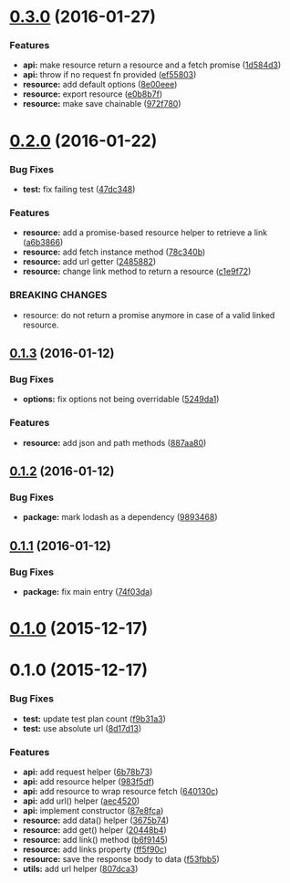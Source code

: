 <a name="0.3.0"></a>
# [0.3.0](https://github.com/stephanebachelier/halapi/compare/0.3.0...v0.3.0) (2016-01-27)


### Features

* **api:** make resource return a resource and a fetch promise ([1d584d3](https://github.com/stephanebachelier/halapi/commit/1d584d3))
* **api:** throw if no request fn provided ([ef55803](https://github.com/stephanebachelier/halapi/commit/ef55803))
* **resource:** add default options ([8e00eee](https://github.com/stephanebachelier/halapi/commit/8e00eee))
* **resource:** export resource ([e0b8b7f](https://github.com/stephanebachelier/halapi/commit/e0b8b7f))
* **resource:** make save chainable ([972f780](https://github.com/stephanebachelier/halapi/commit/972f780))



<a name="0.2.0"></a>
# [0.2.0](https://github.com/stephanebachelier/halapi/compare/0.2.0...v0.2.0) (2016-01-22)


### Bug Fixes

* **test:** fix failing test ([47dc348](https://github.com/stephanebachelier/halapi/commit/47dc348))

### Features

* **resource:** add a promise-based resource helper to retrieve a link ([a6b3866](https://github.com/stephanebachelier/halapi/commit/a6b3866))
* **resource:** add fetch instance method ([78c340b](https://github.com/stephanebachelier/halapi/commit/78c340b))
* **resource:** add url getter ([2485882](https://github.com/stephanebachelier/halapi/commit/2485882))
* **resource:** change link method to return a resource ([c1e9f72](https://github.com/stephanebachelier/halapi/commit/c1e9f72))


### BREAKING CHANGES

* resource: do not return a promise anymore in case of a valid linked resource.



<a name="0.1.3"></a>
## [0.1.3](https://github.com/stephanebachelier/halapi/compare/0.1.3...v0.1.3) (2016-01-12)


### Bug Fixes

* **options:** fix options not being overridable ([5249da1](https://github.com/stephanebachelier/halapi/commit/5249da1))

### Features

* **resource:** add json and path methods ([887aa80](https://github.com/stephanebachelier/halapi/commit/887aa80))



<a name="0.1.2"></a>
## [0.1.2](https://github.com/stephanebachelier/halapi/compare/0.1.2...v0.1.2) (2016-01-12)


### Bug Fixes

* **package:** mark lodash as a dependency ([9893468](https://github.com/stephanebachelier/halapi/commit/9893468))



<a name="0.1.1"></a>
## [0.1.1](https://github.com/stephanebachelier/halapi/compare/0.1.1...v0.1.1) (2016-01-12)


### Bug Fixes

* **package:** fix main entry ([74f03da](https://github.com/stephanebachelier/halapi/commit/74f03da))



<a name="0.1.0"></a>
# [0.1.0](https://github.com/stephanebachelier/halapi/compare/0.1.0...v0.1.0) (2015-12-17)




<a name="0.1.0"></a>
# 0.1.0 (2015-12-17)


### Bug Fixes

* **test:** update test plan count ([f9b31a3](https://github.com/stephanebachelier/halapi/commit/f9b31a3))
* **test:** use absolute url ([8d17d13](https://github.com/stephanebachelier/halapi/commit/8d17d13))

### Features

* **api:** add request helper ([6b78b73](https://github.com/stephanebachelier/halapi/commit/6b78b73))
* **api:** add resource helper ([983f5df](https://github.com/stephanebachelier/halapi/commit/983f5df))
* **api:** add resource to wrap resource fetch ([640130c](https://github.com/stephanebachelier/halapi/commit/640130c))
* **api:** add url() helper ([aec4520](https://github.com/stephanebachelier/halapi/commit/aec4520))
* **api:** implement constructor ([87e8fca](https://github.com/stephanebachelier/halapi/commit/87e8fca))
* **resource:** add data() helper ([3675b74](https://github.com/stephanebachelier/halapi/commit/3675b74))
* **resource:** add get() helper ([20448b4](https://github.com/stephanebachelier/halapi/commit/20448b4))
* **resource:** add link() method ([b6f9145](https://github.com/stephanebachelier/halapi/commit/b6f9145))
* **resource:** add links property ([ff5f90c](https://github.com/stephanebachelier/halapi/commit/ff5f90c))
* **resource:** save the response body to data ([f53fbb5](https://github.com/stephanebachelier/halapi/commit/f53fbb5))
* **utils:** add url helper ([807dca3](https://github.com/stephanebachelier/halapi/commit/807dca3))



